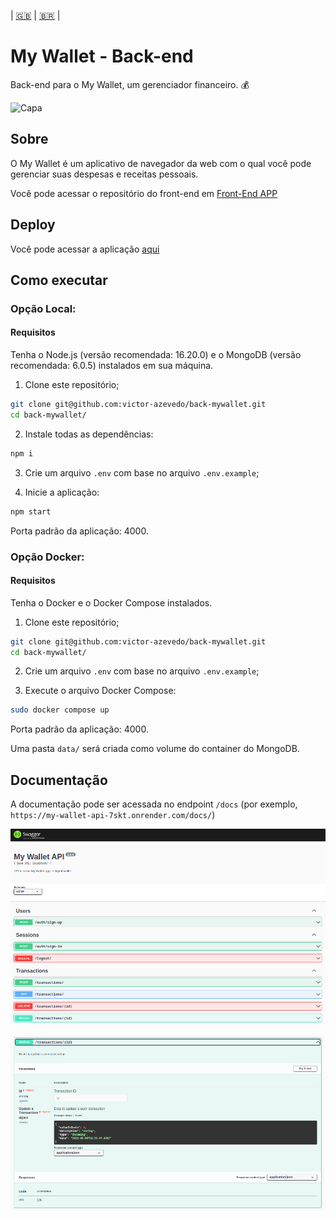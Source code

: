 | [:gb:](README.md) | [:brazil:](README_pt.md) |

# My Wallet - Back-end

Back-end para o My Wallet, um gerenciador financeiro. :moneybag:

![Capa ](/../../../front-mywallet/blob/main/doc/cover-mockup.png)

## Sobre

O My Wallet é um aplicativo de navegador da web com o qual você pode gerenciar suas despesas e receitas pessoais.

Você pode acessar o repositório do front-end em [Front-End APP](https://github.com/victor-azevedo/front-mywallet)

## Deploy

Você pode acessar a aplicação [aqui](https://victor-dev-mywallet.vercel.app)

## Como executar

### Opção Local:

#### Requisitos

Tenha o Node.js (versão recomendada: 16.20.0) e o MongoDB (versão recomendada: 6.0.5) instalados em sua máquina.

1. Clone este repositório;

```bash
git clone git@github.com:victor-azevedo/back-mywallet.git
cd back-mywallet/
```

2. Instale todas as dependências:

```bash
npm i
```

3. Crie um arquivo `.env` com base no arquivo `.env.example`;

4. Inicie a aplicação:

```bash
npm start
```

Porta padrão da aplicação: 4000.

### Opção Docker:

#### Requisitos

Tenha o Docker e o Docker Compose instalados.

1. Clone este repositório;

```bash
git clone git@github.com:victor-azevedo/back-mywallet.git
cd back-mywallet/
```

2. Crie um arquivo `.env` com base no arquivo `.env.example`;

3. Execute o arquivo Docker Compose:

```bash
sudo docker compose up
```

Porta padrão da aplicação: 4000.

Uma pasta `data/` será criada como volume do container do MongoDB.

## Documentação

A documentação pode ser acessada no endpoint `/docs` (por exemplo, `https://my-wallet-api-7skt.onrender.com/docs/`)

![Exemplo de Documentação](./doc/image-doc-sample1.png)

![Exemplo de Documentação](./doc/image-doc-sample2.png)
